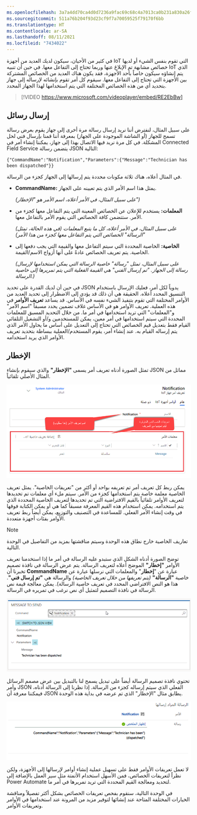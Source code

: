 ```yaml
---
ms.openlocfilehash: 3a7a4dd70ca4d0d7236a9fac69c68c4a7013ca0b231a830a26ff71d20b16cd53
ms.sourcegitcommit: 511a76b204f93d23cf9f7a70059525f79170f6bb
ms.translationtype: HT
ms.contentlocale: ar-SA
ms.lasthandoff: 08/11/2021
ms.locfileid: "7434022"
---
```

في كثير من الأحيان، سيكون لديك العديد من أجهزة IoT التي تقوم بنفس الشيء أو لديها خصائص مشابهة تم الإبلاغ عنها وربما تحتاج إلى التفاعل معها. في حين أن تنبيه IoT الذي يتم إنشاؤه سيكون خاصاً بأحد الأجهزة، فقد يكون هناك العديد من الخصائص المشتركة بين الأجهزة التي تحتاج إلى التفاعل معها. سيقوم كل أمر تقوم بإنشائه لإرساله إلى جهاز بتحديد أي من هذه الخصائص المختلفة التي يتم استخدامها لهذا الجهاز المحدد.

> [!VIDEO https://www.microsoft.com/videoplayer/embed/RE2EbBw]  

## <a name="sending-messages"></a>إرسال رسائل

على سبيل المثال، لنفترض أننا نريد إرسال رسالة مرة أخرى إلى جهاز يقوم بعرض رسالة تسمح للجهاز (أو الشاشة الموجودة على الجهاز) بمعرفة أننا قمنا بإرسال فني لحل المشكلة. في كل مرة نريد فيها الاتصال بهذا إلى جهاز، يمكننا إنشاء أمر في Connected Field Service يتضمن رسالة JSON التالية:

```
{"CommandName":"Notification","Parameters":{"Message":"Technician has been dispatched"}}
```

في المثال أعلاه، هناك ثلاثة مكونات محددة يتم إرسالها إلى الجهاز كجزء من الرسالة.

-   **CommandName:** يمثل هذا اسم الأمر الذي يتم تعيينه على الجهاز.

    *(على سبيل المثال، في الأمر أعلاه، اسم الأمر هو "الإخطار")*

-   **المعلمات:** يستخدم للإعلان عن الخصائص المعينة التي يتم التفاعل معها كجزء من الأمر. ستتضمن كافة الخصائص التي يقوم الأمر بالتفاعل معها.

    *(على سبيل المثال، في الأمر أعلاه، كل ما يتبع المعلمات (في هذه الحالة، تمثل "الرسالة" الخصائص التي يتم التفاعل معها كجزء من هذا الأمر)*

-   **الخاصية:** الخاصية المحددة التي سيتم التفاعل معها والقيمة التي يجب دفعها إلى الخاصية. يتم تعريف الخصائص عادةً على أنها أزواج الاسم/القيمة.

    *(على سبيل المثال، تمثل "رسالة" خاصية الرسالة التي يمكن استخدامها لإرسال رسالة إلى الجهاز. "تم إرسال الفني" هي القيمة الفعلية التي يتم تمريرها إلى خاصية الرسالة.)*

في حين أن لديك القدرة على تحديد JSON يدوياً لكل أمر، فعليك الإرسال باستخدام التنسيق المحدد أعلاه. الحقيقة هي أن ذلك قد يؤدي إلى الاضطرار إلى تحديد العديد من الأوامر المختلفة التي تقوم بتنفيذ الشيء نفسه في الأساس. قد يساعد **تعريف الأوامر** في هذه العملية. تعريف الأوامر هو في الأساس غلاف تضمين يحدد مسبقاً "اسم الأمر" و"المعلمات" التي تريد استخدامها في أمر ما. من خلال التحديد المسبق للمعلمات المحددة التي سيتم استخدامها في أمر معين، يمكن للمستخدمين و/أو التشغيل التلقائي القيام فقط بتعديل قيم الخصائص التي تحتاج إلى التعديل على أساس ما يحاول الأمر الذي يتم إرساله القيام به. عند إنشاء أمر، يقوم المستخدم/العملية ببساطة بتحديد تعريف الأوامر الذي يريد استخدامه.

## <a name="notification"></a>الإخطار

تمثل الصورة أدناه تعريف أمر يسمى **"الإخطار"** والذي سيقوم بإنشاء JSON مماثل من المثال الأصلي تلقائياً.

![لقطة شاشة لتعريف أمر يسمى الإخطار.](../media/notification.png)

يمكن ربط كل تعريف أمر تم تعريفه بواحد أو أكثر من "تعريفات الخاصية". يمثل تعريف الخاصية معلمة خاصة يتم استخدامها كجزء من الأمر. سيتم ملء أي معلمات تم تحديدها لتعريف الأوامر تلقائياً بالقيم الافتراضية التي تم تحديدها لتعريف الخاصية المحددة الذي يتم استخدامه. يمكن استخدام هذه القيم المعرفة مسبقاً كما هي أو يمكن الكتابة فوقها في وقت إنشاء الأمر الفعلي. للمساعدة في التصنيف والتوزيع، يمكن أيضاً ربط تعريف الأوامر بفئات أجهزة متعددة.

> [!NOTE]
> تعاريف الخاصية خارج نطاق هذه الوحدة وسيتم مناقشتها بمزيد من التفاصيل في الوحدة التالية.

توضح الصورة أدناه الشكل الذي ستبدو عليه الرسالة في أمر ما إذا استخدمنا تعريف الأوامر **"إخطار"** الموضح أعلاه لتعريف الرسالة. يتم عرض الرسالة في نافذة تصميم تخبرنا أن **CommandName** عبارة عن "**إخطار**" والمعلمات التي نرسلها عبارة عن خاصية **"الرسالة"** *(يتم تعريفها من خلال تعريف الخاصية)* والرسالة هي **"تم إرسال فني"**.
هذا هو النص الافتراضي المحدد في تعريف خاصية الرسالة).
يمكن معالجة قيمة نص الرسالة في نافذة التصميم لتمثيل أي نص نرغب في تمريره في الرسالة.

![لقطة شاشة للرسالة المراد إرسالها عند استخدام تعريف أمر الإخطار.](../media/message-command.png)

تحتوي نافذة تصميم الرسالة أيضاً على تبديل يسمح لنا بالتبديل بين عرض مصمم الرسائل وأمر JSON الفعلي الذي سيتم إرساله كجزء من الرسالة. إذا نظرنا إلى الرسالة أدناه، فيمكننا معرفة أن JSON يطابق مثال "الإخطار" الذي تم عرضه في بداية هذه الوحدة.

![لقطة شاشة للتبديل إلى طريقة عرض تبديل المصمم.](../media/message-design-window.png)

لا تعمل تعريفات الأوامر فقط على تسهيل عملية إنشاء أوامر لإرسالها إلى الأجهزة، ولكن نظراً لتعريفات الخصائص، فمن الأسهل استخدام الأتمتة مثل سير العمل بالإضافة إلى Power Automate لتحديد ومعالجة القيم المحددة التي تريد تمريرها في أمر ما.

في الوحدة التالية، سنقوم بفحص تعريفات الخصائص بشكل أكثر تفصيلاً ومناقشة الخيارات المختلفة المتاحة عند إنشائها لتوفير مزيد من المرونة عند استخدامها في الأوامر وتعريفات الأوامر.
